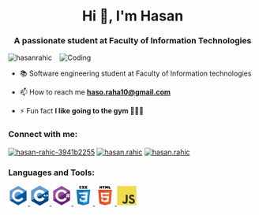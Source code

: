 <h1 align="center">Hi 👋, I'm Hasan</h1>
<h3 align="center">A passionate student at Faculty of Information Technologies</h3>
<img align="right" alt="Coding" width="400" src="https://www.iiserkol.ac.in/~cds/assets/image/intro_to_comp_programming.jpg">
<p align="left"> <img src="https://komarev.com/ghpvc/?username=hasanrahic&label=Profile%20views&color=0e75b6&style=flat" alt="hasanrahic" /> </p>

- 📚 Software engineering student at Faculty of Information technologies

- 📫 How to reach me **haso.raha10@gmail.com**

- ⚡ Fun fact **I like going to the gym 🏋🏽‍♂️**

<h3 align="left">Connect with me:</h3>
<p align="left">
<a href="https://linkedin.com/in/hasan-rahic-3941b2255" target="blank"><img align="center" src="https://raw.githubusercontent.com/rahuldkjain/github-profile-readme-generator/master/src/images/icons/Social/linked-in-alt.svg" alt="hasan-rahic-3941b2255" height="30" width="40" /></a>
<a href="https://fb.com/hasan.rahic" target="blank"><img align="center" src="https://raw.githubusercontent.com/rahuldkjain/github-profile-readme-generator/master/src/images/icons/Social/facebook.svg" alt="hasan.rahic" height="30" width="40" /></a>
<a href="https://instagram.com/hasan.rahic" target="blank"><img align="center" src="https://raw.githubusercontent.com/rahuldkjain/github-profile-readme-generator/master/src/images/icons/Social/instagram.svg" alt="hasan.rahic" height="30" width="40" /></a>
</p>

<h3 align="left">Languages and Tools:</h3>
<p align="left"> <a href="https://www.cprogramming.com/" target="_blank" rel="noreferrer"> <img src="https://raw.githubusercontent.com/devicons/devicon/master/icons/c/c-original.svg" alt="c" width="40" height="40"/> </a> <a href="https://www.w3schools.com/cpp/" target="_blank" rel="noreferrer"> <img src="https://raw.githubusercontent.com/devicons/devicon/master/icons/cplusplus/cplusplus-original.svg" alt="cplusplus" width="40" height="40"/> </a> <a href="https://www.w3schools.com/cs/" target="_blank" rel="noreferrer"> <img src="https://raw.githubusercontent.com/devicons/devicon/master/icons/csharp/csharp-original.svg" alt="csharp" width="40" height="40"/> </a> <a href="https://www.w3schools.com/css/" target="_blank" rel="noreferrer"> <img src="https://raw.githubusercontent.com/devicons/devicon/master/icons/css3/css3-original-wordmark.svg" alt="css3" width="40" height="40"/> </a> <a href="https://www.w3.org/html/" target="_blank" rel="noreferrer"> <img src="https://raw.githubusercontent.com/devicons/devicon/master/icons/html5/html5-original-wordmark.svg" alt="html5" width="40" height="40"/> </a> <a href="https://developer.mozilla.org/en-US/docs/Web/JavaScript" target="_blank" rel="noreferrer"> <img src="https://raw.githubusercontent.com/devicons/devicon/master/icons/javascript/javascript-original.svg" alt="javascript" width="40" height="40"/> </a> </p>

